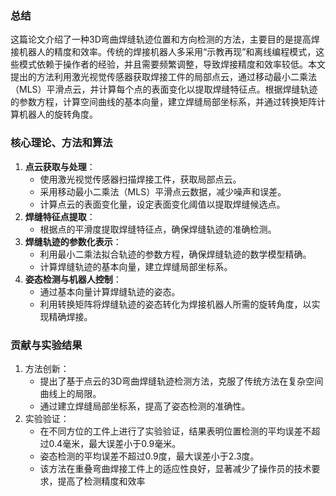 ### 总结

这篇论文介绍了一种3D弯曲焊缝轨迹位置和方向检测的方法，主要目的是提高焊接机器人的精度和效率。传统的焊接机器人多采用“示教再现”和离线编程模式，这些模式依赖于操作者的经验，并且需要频繁调整，导致焊接精度和效率较低。本文提出的方法利用激光视觉传感器获取焊接工件的局部点云，通过移动最小二乘法（MLS）平滑点云，并计算每个点的表面变化以提取焊缝特征点。根据焊缝轨迹的参数方程，计算空间曲线的基本向量，建立焊缝局部坐标系，并通过转换矩阵计算机器人的旋转角度。

### 核心理论、方法和算法

1. **点云获取与处理**：
   - 使用激光视觉传感器扫描焊接工件，获取局部点云。
   - 采用移动最小二乘法（MLS）平滑点云数据，减少噪声和误差。
   - 计算点云的表面变化量，设定表面变化阈值以提取焊缝候选点。
2. **焊缝特征点提取**：
   - 根据点的平滑度提取焊缝特征点，确保焊缝轨迹的准确检测。
3. **焊缝轨迹的参数化表示**：
   - 利用最小二乘法拟合轨迹的参数方程，确保焊缝轨迹的数学模型精确。
   - 计算焊缝轨迹的基本向量，建立焊缝局部坐标系。
4. **姿态检测与机器人控制**：
   - 通过基本向量计算焊缝轨迹的姿态。
   - 利用转换矩阵将焊缝轨迹的姿态转化为焊接机器人所需的旋转角度，以实现精确焊接。

### 贡献与实验结果

1. 方法创新：
   - 提出了基于点云的3D弯曲焊缝轨迹检测方法，克服了传统方法在复杂空间曲线上的局限。
   - 通过建立焊缝局部坐标系，提高了姿态检测的准确性。
2. 实验验证：
   - 在不同方位的工件上进行了实验验证，结果表明位置检测的平均误差不超过0.4毫米，最大误差小于0.9毫米。
   - 姿态检测的平均误差不超过0.9度，最大误差小于2.3度。
   - 该方法在重叠弯曲焊接工件上的适应性良好，显著减少了操作员的技术要求，提高了检测精度和效率